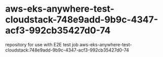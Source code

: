 # aws-eks-anywhere-test-cloudstack-748e9add-9b9c-4347-acf3-992cb35427d0-74
repository for use with E2E test job aws-eks-anywhere-test-cloudstack:748e9add-9b9c-4347-acf3-992cb35427d0-74
